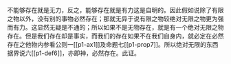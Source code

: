 不能够存在就是无力，反之，能够存在就是有力这是自明的。因此假如说除了有限之物以外，没有别的事物必然存在；那就无异于说有限之物较绝对无限之物更为强而有力。这显然无疑是不通的；所以如果不是无物存在，就是有一个绝对无限之物存在。但是我们存在却是事实，而我们的存在如果不在我们自身内，就必定在必然存在之他物内参看公则一[[p1-ax1]]及命题七[[p1-prop7]]。所以绝对无限的东西据界说六[[p1-def6]]，亦即神，必然存在。此证。